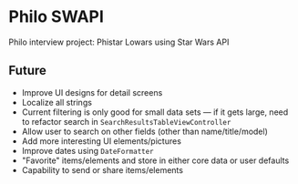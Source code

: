# Philo SWAPI
Philo interview project: Phistar Lowars using Star Wars API

## Future
- Improve UI designs for detail screens
- Localize all strings
- Current filtering is only good for small data sets — if it gets large, need to refactor search in `SearchResultsTableViewController`
- Allow user to search on other fields (other than name/title/model)
- Add more interesting UI elements/pictures
- Improve dates using `DateFormatter`
- "Favorite" items/elements and store in either core data or user defaults
- Capability to send or share items/elements
